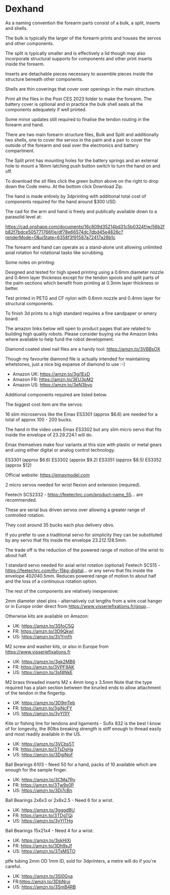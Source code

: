 # Dexhand

As a naming convention the forearm parts consist of a bulk, a split, inserts and shells.

The bulk is typically the larger of the forearm prints and houses the servos and other components.

The split is typically smaller and is effectively a lid though may also incorporate structural supports for components and other print inserts inside the forearm.

Inserts are detachable pieces necessary to assemble pieces inside the structure beneath other components.

Shells are thin coverings that cover over openings in the main structure.

Print all the files in the Post CES 2023 folder to make the forearm. The battery cover is optional and in practice the bulk shell seals all the components adequately if well printed.

Some minor updates still required to finalise the tendon routing in the forearm and hand.

There are two main forearm structure files, Bulk and Split and additionally two shells, one to cover the servos in the palm and a pair to cover the outside of the forearm and seal over the electronics and battery compartment.

The Split print has mounting holes for the battery springs and an external hole to mount a 16mm latching push button switch to turn the hand on and off.

To download the stl files click the green button above on the right to drop down the Code menu. At the bottom click Download Zip.

The hand is made entirely by 3dprinting with additional total cost of components required for the hand around $300 USD.

The cad for the arm and hand is freely and publically available down to a parasolid level at:

https://cad.onshape.com/documents/16c809d35214bd31c5b0324f/w/56b2fb82f7bdce505771766f/e/df78e66574dc7dbd45e4826c?renderMode=0&uiState=6358f3f91587a72417a28b1c

The forearm and hand can operate as a stand-alone unit allowing unlimited axial rotation for rotational tasks like scrubbing.

Some notes on printing:

Designed and tested for high speed printing using a 0.6mm diameter nozzle and 0.4mm layer thickness except for the tendon spools and split parts of the palm sections which benefit from printing at 0.3mm layer thickness or better.

Test printed in PETG and CF nylon with 0.6mm nozzle and 0.4mm layer for structural components. 

To finish 3d prints to a high standard requires a fine sandpaper or emery board.

The amazon links below will open to product pages that are related to building high quality robots. Please consider buying via the Amazon links where available to help fund the robot development.

Diamond coated steel nail files are a handy tool: https://amzn.to/3VBBsOX

Though my favourite diamond file is actually intended for maintaining whetstones, just a nice big expanse of diamond to use :-)

- Amazon UK: https://amzn.to/3gj1ExD
- Amazon FR: https://amzn.to/3EU3pM2
- Amazon US: https://amzn.to/3eN3bvo

Additional components required are listed below.

The biggest cost item are the servos:

16 slim microservos like the Emax ES3301 (approx $6.6) are needed for a total of approx 100 - 200 bucks.

The hand in the video uses Emax ES3302 but any slim micro servo that fits inside the envelope of 23.2*9.2*24.1 will do.

Emax themselves make four variants at this size with plastic or metal gears and using either digital or analog control technology.

ES3301 (approx $6.6)
ES3302 (approx $9.2)
ES3351  (approx $8.5)
ES3352 (approx $12)

Official website: https://emaxmodel.com

2 micro servos needed for wrist flexion and extension (required).

Feetech SCS2332 - https://feetechrc.com/product-name_55... are recommended.

These are serial bus driven servos over allowing a greater range of controlled rotation.

They cost around 35 bucks each plus delivery obvs.

If you prefer to use a traditional servo for simplicity they can be substituted by any servo that fits inside the envelope 23.2*12.1*28.5mm.

The trade off is the reduction of the powered range of motion of the wrist to about half.

1 standard servo needed for axial wrist rotation (optional)
Feetech SCS15 - https://feetechrc.com/6v-15kg-digital... or any servo that fits inside the envelope 40*20*40.5mm. Reduces powered range of motion to about half and the loss of a continuous rotation option.

The rest of the components are relatively inexpensive:

2mm diameter steel pins - alternatively cut lengths from a wire coat hanger or in Europe order direct from https://www.visseriefixations.fr/goup...

Otherwise kits are available on Amazon:

- UK: https://amzn.to/3SfoC5Q
- FR: https://amzn.to/3D9QkwI
- US: https://amzn.to/3VYrnfh

M2 screw and washer kits, or also in Europe from https://www.visseriefixations.fr

- UK: https://amzn.to/3gk2MB6
- FR: https://amzn.to/3VPF9AK
- US: https://amzn.to/3sf4NkE

M2 brass threaded inserts M2 x 4mm long x 3.5mm
Note that the type required has a plain section between the knurled ends to allow attachment of the tendon in the fingertip.

- UK: https://amzn.to/3D9mTeb
- FR: https://amzn.to/3giNcFY
- US: https://amzn.to/3yYl1lY

Kite or fishing line for tendons and ligaments - Sufix 832 is the best I know of for longevity, the 80lbs breaking strength is stiff enough to thread easily and most readily available in the US.

- UK: https://amzn.to/3VCbs5T
- FR: https://amzn.to/3TsDsHa
- US: https://amzn.to/3DgjNoF

Ball Bearings 6*10*3 - Need 50 for a hand, packs of 10 available which are enough for the sample finger.

- UK: https://amzn.to/3CMa7Ry
- FR: https://amzn.to/3Tw9x0P
- US: https://amzn.to/3Dj7cBn

Ball Bearings 2x6x3 or 2x6x2.5 - Need 6 for a wrist.

- UK: https://amzn.to/3gggdBU
- FR: https://amzn.to/3TDgTQj
- US: https://amzn.to/3yYlTHg

Ball Bearings 15x21x4 - Need 4 for a wrist.

- UK: https://amzn.to/3skHiXj
- FR: https://amzn.to/3Dh9sJf
- US: https://amzn.to/3TsMSTO

ptfe tubing 2mm OD 1mm ID, sold for 3dprinters, a metre will do if you're careful.

- UK: https://amzn.to/3Sl0Gya
- FR:https://amzn.to/3DbNruj
- US: https://amzn.to/3SmB4RB
